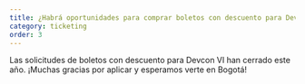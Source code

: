 ```yaml
---
title: ¿Habrá oportunidades para comprar boletos con descuento para Devcon?
category: ticketing
order: 3
---
```

Las solicitudes de boletos con descuento para Devcon VI han cerrado este año. ¡Muchas gracias por aplicar y esperamos verte en Bogotá!